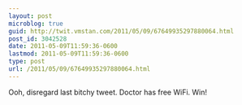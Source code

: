 ```yaml
---
layout: post
microblog: true
guid: http://twit.vmstan.com/2011/05/09/67649935297880064.html
post_id: 3042528
date: 2011-05-09T11:59:36-0600
lastmod: 2011-05-09T11:59:36-0600
type: post
url: /2011/05/09/67649935297880064.html
---
```

Ooh, disregard last bitchy tweet. Doctor has free WiFi. Win!
